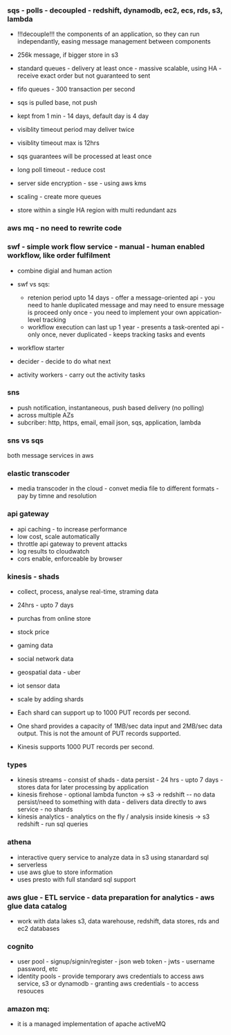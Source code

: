 ### sqs - polls - decoupled  - redshift, dynamodb, ec2, ecs, rds, s3, lambda
- !!!decouple!!! the components of an application, so they can run independantly, easing message management between components
- 256k message, if bigger store in s3

- standard queues -  delivery at least once - massive scalable, using HA - receive exact order but not guaranteed to sent
- fifo queues - 300 transaction per second

- sqs is pulled base, not push
- kept from 1 min - 14 days, default day is 4 day
- visiblity timeout period may deliver twice
- visiblity timeout max is 12hrs
- sqs guarantees will be processed at least once
- long poll timeout - reduce cost
- server side encryption - sse - using aws kms

- scaling - create more queues
- store within a single HA region with multi redundant azs

### aws mq - no need to rewrite code

### swf - simple work flow service - manual - human enabled workflow, like order fulfilment 
- combine digial and human action
- swf vs sqs: 
  - retenion period upto 14 days - offer a message-oriented api - you need to hanle duplicated message and may need to ensure message is proceed only once - you need to implement your own appication-level tracking
  - workflow execution can last up 1 year - presents a task-orented api - only once, never duplicated - keeps tracking tasks and events

- workflow starter

- decider - decide to do what next

- activity workers - carry out the activity tasks


### sns
- push notification, instantaneous, push based delivery (no polling)
- across multiple AZs
- subcriber: http, https, email, email json, sqs, application, lambda

### sns vs sqs
both message services in aws


### elastic transcoder
- media transcoder in the cloud - convet media file to different formats - pay by timne and resolution

### api gateway
- api caching - to increase performance
- low cost, scale automatically
- throttle api gateway to prevent attacks
- log results to cloudwatch
- cors enable, enforceable by browser

### kinesis - shads
- collect, process, analyse real-time, straming data
- 24hrs - upto 7 days
- purchas from online store
- stock price
- gaming data
- social network data
- geospatial data - uber
- iot sensor data
- scale by adding shards

- Each shard can support up to 1000 PUT records per second.
- One shard provides a capacity of 1MB/sec data input and 2MB/sec data output. This is not the amount of PUT records supported.
- Kinesis supports 1000 PUT records per second.

### types 
- kinesis streams - consist of shads - data persist - 24 hrs - upto 7 days - stores data for later processing by application
- kinesis firehose - optional lambda functon -> s3 -> redshift -- no data persist/need to something with data - delivers data directly to aws service - no shards
- kinesis analytics -  analytics on the fly / analysis inside kinesis -> s3 redshift - run sql queries


### athena 
- interactive query service to analyze data in s3 using stanardard sql
- serverless
- use aws glue to store information
- uses presto with full standard sql support

### aws glue - ETL service - data preparation for analytics - aws glue data catalog
- work with data lakes s3, data warehouse, redshift, data stores, rds and ec2 databases

### cognito
- user pool - signup/signin/register - json web token - jwts - username password, etc
- identity pools - provide temporary aws credentials to access aws service, s3 or dynamodb - granting aws credentials - to access resouces



### amazon mq:
- it is a managed implementation of apache activeMQ









